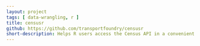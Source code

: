 ```yaml
---
layout: project
tags: [ data-wrangling, r ]
title: censusr
github: https://github.com/transportfoundry/censusr
short-description: Helps R users access the Census API in a convenient and R-like way.
---
```


